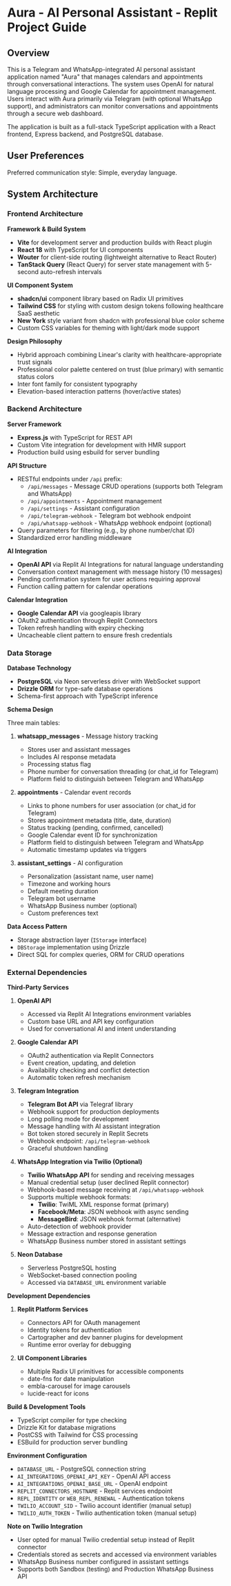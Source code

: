 # Aura - AI Personal Assistant - Replit Project Guide

## Overview

This is a Telegram and WhatsApp-integrated AI personal assistant application named "Aura" that manages calendars and appointments through conversational interactions. The system uses OpenAI for natural language processing and Google Calendar for appointment management. Users interact with Aura primarily via Telegram (with optional WhatsApp support), and administrators can monitor conversations and appointments through a secure web dashboard.

The application is built as a full-stack TypeScript application with a React frontend, Express backend, and PostgreSQL database.

## User Preferences

Preferred communication style: Simple, everyday language.

## System Architecture

### Frontend Architecture

**Framework & Build System**
- **Vite** for development server and production builds with React plugin
- **React 18** with TypeScript for UI components
- **Wouter** for client-side routing (lightweight alternative to React Router)
- **TanStack Query** (React Query) for server state management with 5-second auto-refresh intervals

**UI Component System**
- **shadcn/ui** component library based on Radix UI primitives
- **Tailwind CSS** for styling with custom design tokens following healthcare SaaS aesthetic
- **New York** style variant from shadcn with professional blue color scheme
- Custom CSS variables for theming with light/dark mode support

**Design Philosophy**
- Hybrid approach combining Linear's clarity with healthcare-appropriate trust signals
- Professional color palette centered on trust (blue primary) with semantic status colors
- Inter font family for consistent typography
- Elevation-based interaction patterns (hover/active states)

### Backend Architecture

**Server Framework**
- **Express.js** with TypeScript for REST API
- Custom Vite integration for development with HMR support
- Production build using esbuild for server bundling

**API Structure**
- RESTful endpoints under `/api` prefix:
  - `/api/messages` - Message CRUD operations (supports both Telegram and WhatsApp)
  - `/api/appointments` - Appointment management
  - `/api/settings` - Assistant configuration
  - `/api/telegram-webhook` - Telegram bot webhook endpoint
  - `/api/whatsapp-webhook` - WhatsApp webhook endpoint (optional)
- Query parameters for filtering (e.g., by phone number/chat ID)
- Standardized error handling middleware

**AI Integration**
- **OpenAI API** via Replit AI Integrations for natural language understanding
- Conversation context management with message history (10 messages)
- Pending confirmation system for user actions requiring approval
- Function calling pattern for calendar operations

**Calendar Integration**
- **Google Calendar API** via googleapis library
- OAuth2 authentication through Replit Connectors
- Token refresh handling with expiry checking
- Uncacheable client pattern to ensure fresh credentials

### Data Storage

**Database Technology**
- **PostgreSQL** via Neon serverless driver with WebSocket support
- **Drizzle ORM** for type-safe database operations
- Schema-first approach with TypeScript inference

**Schema Design**

Three main tables:

1. **whatsapp_messages** - Message history tracking
   - Stores user and assistant messages
   - Includes AI response metadata
   - Processing status flag
   - Phone number for conversation threading (or chat_id for Telegram)
   - Platform field to distinguish between Telegram and WhatsApp

2. **appointments** - Calendar event records
   - Links to phone numbers for user association (or chat_id for Telegram)
   - Stores appointment metadata (title, date, duration)
   - Status tracking (pending, confirmed, cancelled)
   - Google Calendar event ID for synchronization
   - Platform field to distinguish between Telegram and WhatsApp
   - Automatic timestamp updates via triggers

3. **assistant_settings** - AI configuration
   - Personalization (assistant name, user name)
   - Timezone and working hours
   - Default meeting duration
   - Telegram bot username
   - WhatsApp Business number (optional)
   - Custom preferences text

**Data Access Pattern**
- Storage abstraction layer (`IStorage` interface)
- `DBStorage` implementation using Drizzle
- Direct SQL for complex queries, ORM for CRUD operations

### External Dependencies

**Third-Party Services**

1. **OpenAI API**
   - Accessed via Replit AI Integrations environment variables
   - Custom base URL and API key configuration
   - Used for conversational AI and intent understanding

2. **Google Calendar API**
   - OAuth2 authentication via Replit Connectors
   - Event creation, updating, and deletion
   - Availability checking and conflict detection
   - Automatic token refresh mechanism

3. **Telegram Integration**
   - **Telegram Bot API** via Telegraf library
   - Webhook support for production deployments
   - Long polling mode for development
   - Message handling with AI assistant integration
   - Bot token stored securely in Replit Secrets
   - Webhook endpoint: `/api/telegram-webhook`
   - Graceful shutdown handling

4. **WhatsApp Integration via Twilio (Optional)**
   - **Twilio WhatsApp API** for sending and receiving messages
   - Manual credential setup (user declined Replit connector)
   - Webhook-based message receiving at `/api/whatsapp-webhook`
   - Supports multiple webhook formats:
     - **Twilio**: TwiML XML response format (primary)
     - **Facebook/Meta**: JSON webhook with async sending
     - **MessageBird**: JSON webhook format (alternative)
   - Auto-detection of webhook provider
   - Message extraction and response generation
   - WhatsApp Business number stored in assistant settings

5. **Neon Database**
   - Serverless PostgreSQL hosting
   - WebSocket-based connection pooling
   - Accessed via `DATABASE_URL` environment variable

**Development Dependencies**

1. **Replit Platform Services**
   - Connectors API for OAuth management
   - Identity tokens for authentication
   - Cartographer and dev banner plugins for development
   - Runtime error overlay for debugging

2. **UI Component Libraries**
   - Multiple Radix UI primitives for accessible components
   - date-fns for date manipulation
   - embla-carousel for image carousels
   - lucide-react for icons

**Build & Development Tools**
- TypeScript compiler for type checking
- Drizzle Kit for database migrations
- PostCSS with Tailwind for CSS processing
- ESBuild for production server bundling

**Environment Configuration**
- `DATABASE_URL` - PostgreSQL connection string
- `AI_INTEGRATIONS_OPENAI_API_KEY` - OpenAI API access
- `AI_INTEGRATIONS_OPENAI_BASE_URL` - OpenAI endpoint
- `REPLIT_CONNECTORS_HOSTNAME` - Replit services endpoint
- `REPL_IDENTITY` or `WEB_REPL_RENEWAL` - Authentication tokens
- `TWILIO_ACCOUNT_SID` - Twilio account identifier (manual setup)
- `TWILIO_AUTH_TOKEN` - Twilio authentication token (manual setup)

**Note on Twilio Integration**
- User opted for manual Twilio credential setup instead of Replit connector
- Credentials stored as secrets and accessed via environment variables
- WhatsApp Business number configured in assistant settings
- Supports both Sandbox (testing) and Production WhatsApp Business API
